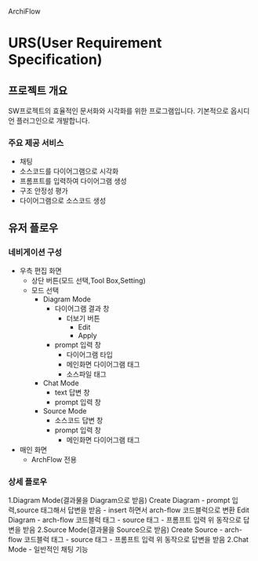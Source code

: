 ArchiFlow

# URS(User Requirement Specification)
## 프로젝트 개요
SW프로젝트의 효율적인 문서화와 시각화를 위한 프로그램입니다. 기본적으로 옵시디언 플러그인으로 개발합니다.
### 주요 제공 서비스
- 채팅
- 소스코드를 다이어그램으로 시각화
- 프롬프트를 입력하여 다이어그램 생성
- 구조 안정성 평가
- 다이어그램으로 소스코드 생성

## 유저 플로우
### 네비게이션 구성
- 우측 편집 화면
    - 상단 버튼(모드 선택,Tool Box,Setting)
    - 모드 선택
        - Diagram Mode
            - 다이어그램 결과 창
                - 더보기 버튼
                    - Edit
                    - Apply
            - prompt 입력 창
                - 다이어그램 타입
                - 메인화면 다이어그램 태그
                - 소스파일 태그
        - Chat Mode
            - text 답변 창
            - prompt 입력 창
        - Source Mode
            - 소스코드 답변 창
            - prompt 입력 창
                - 메인화면 다이어그램 태그
- 매인 화면
    - ArchFlow 전용 

### 상세 플로우
1.Diagram Mode(결과물을 Diagram으로 받음)
    Create Diagram
        - prompt 입력,source 태그해서 답변을 받음
        - insert 하면서 arch-flow 코드블럭으로 변환
    Edit Diagram
        - arch-flow 코드블럭 태그
        - source 태그
        - 프롬프트 입력
        위 동작으로 답변을 받음
2.Source Mode(결과물을 Source으로 받음)
    Create Source
        - arch-flow 코드블럭 태그
        - source 태그
        - 프롬프트 입력
        위 동작으로 답변을 받음
2.Chat Mode
    - 일반적인 채팅 기능
